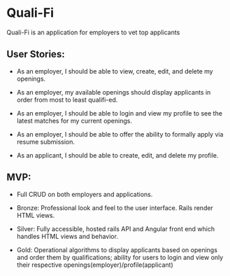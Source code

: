 # Quali-Fi
Quali-Fi is an application for employers to vet top applicants

## User Stories:

- As an employer, I should be able to view, create, edit, and delete my openings.

- As an employer, my available openings should display applicants in order from most to least qualifi-ed.

- As an employer, I should be able to login and view my profile to see the latest matches for my current openings.

- As an employer, I should be able to offer the ability to formally apply via resume submission.

- As an applicant, I should be able to create, edit, and delete my profile.


## MVP:

- Full CRUD on both employers and applications.

- Bronze: Professional look and feel to the user interface. Rails render HTML views.

- Silver: Fully accessible, hosted rails API and Angular front end which handles HTML views and behavior.

- Gold: Operational algorithms to display applicants based on openings and order them by qualifications; ability for users to login and view only their respective openings(employer)/profile(applicant)
